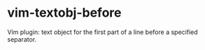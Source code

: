 # vim-textobj-before
Vim plugin: text object for the first part of a line before a specified separator.
